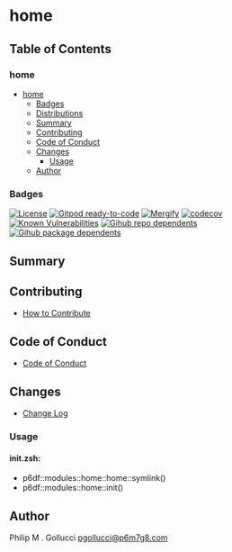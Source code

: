 # home

## Table of Contents


### home
- [home](#home)
  - [Badges](#badges)
  - [Distributions](#distributions)
  - [Summary](#summary)
  - [Contributing](#contributing)
  - [Code of Conduct](#code-of-conduct)
  - [Changes](#changes)
    - [Usage](#usage)
  - [Author](#author)

### Badges

[![License](https://img.shields.io/badge/License-Apache%202.0-yellowgreen.svg)](https://opensource.org/licenses/Apache-2.0)
[![Gitpod ready-to-code](https://img.shields.io/badge/Gitpod-ready--to--code-blue?logo=gitpod)](https://gitpod.io/#https://github.com/p6m7g8/home)
[![Mergify](https://img.shields.io/endpoint.svg?url=https://gh.mergify.io/badges/p6m7g8/home/&style=flat)](https://mergify.io)
[![codecov](https://codecov.io/gh/p6m7g8/home/branch/master/graph/badge.svg?token=14Yj1fZbew)](https://codecov.io/gh/p6m7g8/home)
[![Known Vulnerabilities](https://snyk.io/test/github/p6m7g8/home/badge.svg?targetFile=package.json)](https://snyk.io/test/github/p6m7g8/home?targetFile=package.json)
[![Gihub repo dependents](https://badgen.net/github/dependents-repo/p6m7g8/home)](https://github.com/p6m7g8/home/network/dependents?dependent_type=REPOSITORY)
[![Gihub package dependents](https://badgen.net/github/dependents-pkg/p6m7g8/home)](https://github.com/p6m7g8/home/network/dependents?dependent_type=PACKAGE)

## Summary

## Contributing

- [How to Contribute](CONTRIBUTING.md)

## Code of Conduct

- [Code of Conduct](https://github.com/p6m7g8/.github/blob/master/CODE_OF_CONDUCT.md)

## Changes

- [Change Log](CHANGELOG.md)

### Usage

#### init.zsh:

- p6df::modules::home::home::symlink()
- p6df::modules::home::init()


## Author

Philip M . Gollucci <pgollucci@p6m7g8.com>
